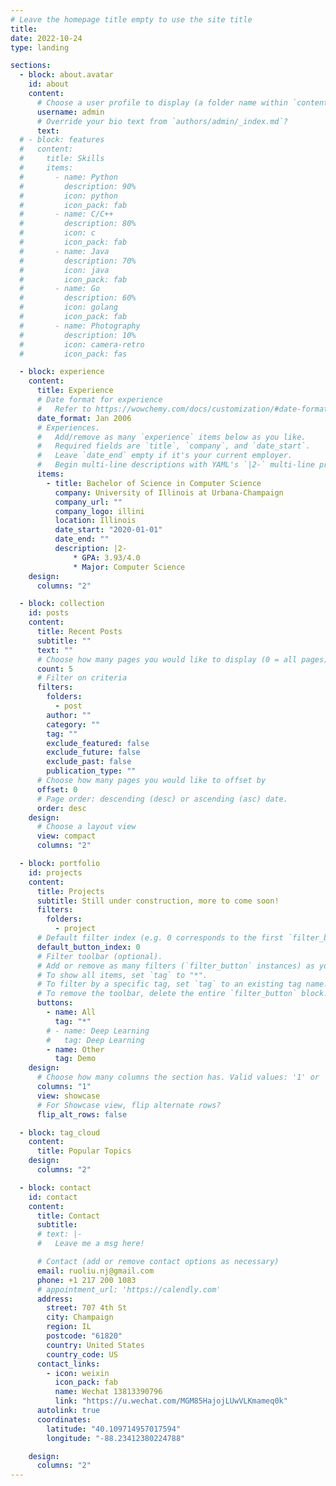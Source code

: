 ```yaml
---
# Leave the homepage title empty to use the site title
title:
date: 2022-10-24
type: landing

sections:
  - block: about.avatar
    id: about
    content:
      # Choose a user profile to display (a folder name within `content/authors/`)
      username: admin
      # Override your bio text from `authors/admin/_index.md`?
      text:
  # - block: features
  #   content:
  #     title: Skills
  #     items:
  #       - name: Python
  #         description: 90%
  #         icon: python
  #         icon_pack: fab
  #       - name: C/C++
  #         description: 80%
  #         icon: c
  #         icon_pack: fab
  #       - name: Java
  #         description: 70%
  #         icon: java
  #         icon_pack: fab
  #       - name: Go
  #         description: 60%
  #         icon: golang
  #         icon_pack: fab
  #       - name: Photography
  #         description: 10%
  #         icon: camera-retro
  #         icon_pack: fas

  - block: experience
    content:
      title: Experience
      # Date format for experience
      #   Refer to https://wowchemy.com/docs/customization/#date-format
      date_format: Jan 2006
      # Experiences.
      #   Add/remove as many `experience` items below as you like.
      #   Required fields are `title`, `company`, and `date_start`.
      #   Leave `date_end` empty if it's your current employer.
      #   Begin multi-line descriptions with YAML's `|2-` multi-line prefix.
      items:
        - title: Bachelor of Science in Computer Science
          company: University of Illinois at Urbana-Champaign
          company_url: ""
          company_logo: illini
          location: Illinois
          date_start: "2020-01-01"
          date_end: ""
          description: |2-
              * GPA: 3.93/4.0
              * Major: Computer Science
    design:
      columns: "2"

  - block: collection
    id: posts
    content:
      title: Recent Posts
      subtitle: ""
      text: ""
      # Choose how many pages you would like to display (0 = all pages)
      count: 5
      # Filter on criteria
      filters:
        folders:
          - post
        author: ""
        category: ""
        tag: ""
        exclude_featured: false
        exclude_future: false
        exclude_past: false
        publication_type: ""
      # Choose how many pages you would like to offset by
      offset: 0
      # Page order: descending (desc) or ascending (asc) date.
      order: desc
    design:
      # Choose a layout view
      view: compact
      columns: "2"

  - block: portfolio
    id: projects
    content:
      title: Projects
      subtitle: Still under construction, more to come soon!
      filters:
        folders:
          - project
      # Default filter index (e.g. 0 corresponds to the first `filter_button` instance below).
      default_button_index: 0
      # Filter toolbar (optional).
      # Add or remove as many filters (`filter_button` instances) as you like.
      # To show all items, set `tag` to "*".
      # To filter by a specific tag, set `tag` to an existing tag name.
      # To remove the toolbar, delete the entire `filter_button` block.
      buttons:
        - name: All
          tag: "*"
        # - name: Deep Learning
        #   tag: Deep Learning
        - name: Other
          tag: Demo
    design:
      # Choose how many columns the section has. Valid values: '1' or '2'.
      columns: "1"
      view: showcase
      # For Showcase view, flip alternate rows?
      flip_alt_rows: false

  - block: tag_cloud
    content:
      title: Popular Topics
    design:
      columns: "2"

  - block: contact
    id: contact
    content:
      title: Contact
      subtitle:
      # text: |-
      #   Leave me a msg here!

      # Contact (add or remove contact options as necessary)
      email: ruoliu.nj@gmail.com
      phone: +1 217 200 1083
      # appointment_url: 'https://calendly.com'
      address:
        street: 707 4th St
        city: Champaign
        region: IL
        postcode: "61820"
        country: United States
        country_code: US
      contact_links:
        - icon: weixin
          icon_pack: fab
          name: Wechat 13813390796
          link: "https://u.wechat.com/MGM85HajojLUwVLKmameq0k"
      autolink: true
      coordinates:
        latitude: "40.109714957017594"
        longitude: "-88.23412380224788"

    design:
      columns: "2"
---
```

